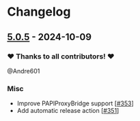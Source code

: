 # Changelog

## [5.0.5](https://codeberg.org/Andre601/AdvancedServerList/releases/tag/v5.0.5) - 2024-10-09

### ❤️ Thanks to all contributors! ❤️

@Andre601

### Misc

- Improve PAPIProxyBridge support [[#353](https://codeberg.org/Andre601/AdvancedServerList/pulls/353)]
- Add automatic release action [[#351](https://codeberg.org/Andre601/AdvancedServerList/pulls/351)]
